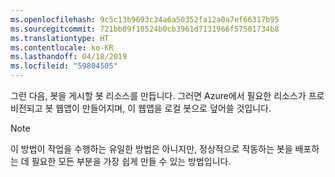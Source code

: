 ```yaml
---
ms.openlocfilehash: 9c5c13b9693c34a6a50352fa12a0a7ef66317b95
ms.sourcegitcommit: 721bb09f10524b0cb3961d7131966f57501734b8
ms.translationtype: HT
ms.contentlocale: ko-KR
ms.lasthandoff: 04/18/2019
ms.locfileid: "59804505"
---
```

그런 다음, 봇을 게시할 봇 리소스를 만듭니다. 그러면 Azure에서 필요한 리소스가 프로비전되고 봇 웹앱이 만들어지며, 이 웹앱을 로컬 봇으로 덮어쓸 것입니다.

> [!NOTE]
> 이 방법이 작업을 수행하는 유일한 방법은 아니지만, 정상적으로 작동하는 봇을 배포하는 데 필요한 모든 부분을 가장 쉽게 만들 수 있는 방법입니다.

